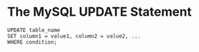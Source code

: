 # The MySQL UPDATE Statement

```
UPDATE table_name
SET column1 = value1, column2 = value2, ...
WHERE condition;
```
